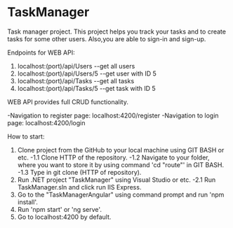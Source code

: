 # TaskManager
Task manager project.
This project helps you track your tasks and to create tasks for some other users.
Also,you are able to sign-in and sign-up.

Endpoints for WEB API:
1. localhost:(port)/api/Users  --get all users
2. localhost:(port)/api/Users/5 --get user with ID 5
3. localhost:(port)/api/Tasks --get all tasks
4. localhost:(port)/api/Tasks/5 --get task with ID 5

WEB API provides full CRUD functionality.

-Navigation to register page: localhost:4200/register
-Navigation to login page: localhost:4200/login

How to start:
1) Clone project from the GitHub to your local machine using GIT BASH or etc.
 -1.1 Clone HTTP of the repository.
 -1.2 Navigate to your folder, where you want to store it by using command 'cd "route"' in GIT BASH.
 -1.3 Type in git clone (HTTP of repository).
2) Run .NET project "TaskManager" using Visual Studio or etc.
 -2.1 Run TaskManager.sln and click run IIS Express.
3) Go to the "TaskManagerAngular" using command prompt and run 'npm install'.
4) Run 'npm start' or 'ng serve'.
5) Go to localhost:4200 by default.
